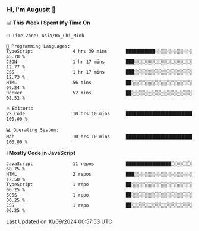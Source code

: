 ### Hi, I'm Augustt 👋

<!--START_SECTION:waka-->
📊 **This Week I Spent My Time On** 

```text
🕑︎ Time Zone: Asia/Ho_Chi_Minh

💬 Programming Languages: 
TypeScript               4 hrs 39 mins       ███████████░░░░░░░░░░░░░░   45.78 % 
JSON                     1 hr 17 mins        ███░░░░░░░░░░░░░░░░░░░░░░   12.77 % 
CSS                      1 hr 17 mins        ███░░░░░░░░░░░░░░░░░░░░░░   12.73 % 
HTML                     56 mins             ██░░░░░░░░░░░░░░░░░░░░░░░   09.24 % 
Docker                   52 mins             ██░░░░░░░░░░░░░░░░░░░░░░░   08.52 % 

🔥 Editors: 
VS Code                  10 hrs 10 mins      █████████████████████████   100.00 % 

💻 Operating System: 
Mac                      10 hrs 10 mins      █████████████████████████   100.00 % 
```

**I Mostly Code in JavaScript** 

```text
JavaScript               11 repos            █████████████████░░░░░░░░   68.75 % 
HTML                     2 repos             ███░░░░░░░░░░░░░░░░░░░░░░   12.50 % 
TypeScript               1 repo              ██░░░░░░░░░░░░░░░░░░░░░░░   06.25 % 
SCSS                     1 repo              ██░░░░░░░░░░░░░░░░░░░░░░░   06.25 % 
CSS                      1 repo              ██░░░░░░░░░░░░░░░░░░░░░░░   06.25 % 
```




 Last Updated on 10/09/2024 00:57:53 UTC
<!--END_SECTION:waka-->
